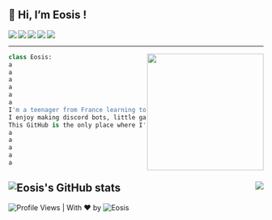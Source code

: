 <h2>👋 Hi, I’m Eosis !</h2> 
<img align='left' src="https://forthebadge.com/images/badges/ages-18.svg" > 
<img align='left' src="https://forthebadge.com/images/badges/powered-by-black-magic.svg" >
<img align='left' src="https://forthebadge.com/images/badges/powered-by-oxygen.svg" >
<img align='left' src="https://forthebadge.com/images/badges/uses-badges.svg" >
<img align='left' src="https://forthebadge.com/images/badges/open-source.svg" >


<!-- ![GitHub metrics](https://metrics.lecoq.io/eosiswastaken) -->  
<br>

---

<img align='right' src="https://media.giphy.com/media/M9gbBd9nbDrOTu1Mqx/giphy.gif" width="230">

```python
class Eosis:
a
a
a
a
a
a
I'm a teenager from France learning to code. In the future, I'd like to work in the IT industry, but I ddon't really know where, or what specific job tho. For now I'm learning Python and I'm having fun building little projects, and I'll soon learn JavaScript ! 
I enjoy making discord bots, little games, and proofs of concept, looots of them.
This GitHub is the only place where I'll post everything about programming, since I don't have a website, or other programming related social medias. 
a
a
a
a
a


```

![Eosis's GitHub stats](https://github-readme-stats.vercel.app/api?username=eosiswastaken&show_icons=true&count_private=true&theme=codeSTACKr)
<img align='right' src='https://github-readme-stats.vercel.app/api/top-langs/?username=EosisWasTaken&langs_count=10&theme=codeSTACKr&layout=compact'>
---
![Profile Views](https://komarev.com/ghpvc/?username=EosisWasTaken&style=flat-square&label=Views&color=yellow) | With ❤️ by ![Eosis](https://github.com/EosisWasTaken)

